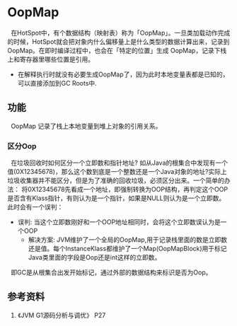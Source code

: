 # OopMap
&nbsp;&nbsp;在HotSpot中，有个数据结构（映射表）称为「OopMap」。一旦类加载动作完成的时候，HotSpot就会把对象内什么偏移量上是什么类型的数据计算出来，记录到OopMap。在即时编译过程中，也会在「特定的位置」生成 OopMap，记录下栈上和寄存器里哪些位置是引用。
- 在解释执行时就没有必要生成OopMap了，因为此时本地变量表都是已知的，可以直接添加到GC Roots中.
## 功能
&nbsp;&nbsp;OopMap 记录了栈上本地变量到堆上对象的引用关系。
### 区分Oop
&nbsp;&nbsp;在垃圾回收时如何区分一个立即数和指针地址? 如从Java的根集合中发现有一个值(0X12345678)，那么这个数到底是一个整数还是一个Java对象的地址?实际上垃圾收集器并不能区分，但是为了准确的回收垃圾，必须区分出来。一个简单的办法： 将0X12345678先看成一个地址，即强制转换为OOP结构，再判定这个OOP是否含有Klass指针，有则认为是一个指针，如果是NULL则认为是一个立即数。此时会有一个误判：
+ 误判: 当这个立即数刚好和一个OOP地址相同时，会将这个立即数误认为是一个OOP
    - 解决方案: JVM维护了一个全局的OopMap,用于记录栈里面的数是立即数还是值。每个InstanceKlass都维护了一个Map(OopMapBlock)用于标记Java类里面的字段是Oop还是int这样的立即数。

&nbsp;&nbsp;即GC是从根集合出发开始标记，通过外部的数据结构来标识是否为Oop。

## 参考资料
1. 《JVM G1源码分析与调优》 P27